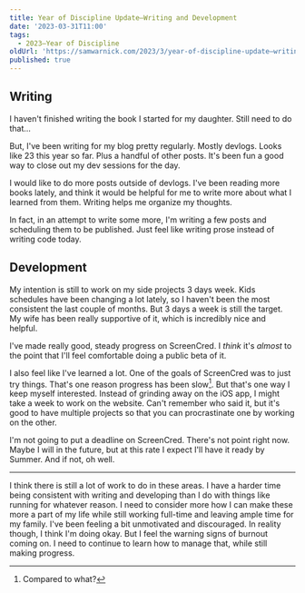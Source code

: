 ```yaml
---
title: Year of Discipline Update—Writing and Development
date: '2023-03-31T11:00'
tags:
  - 2023—Year of Discipline
oldUrl: 'https://samwarnick.com/2023/3/year-of-discipline-update—writing-and-development'
published: true
---
```


## Writing

I haven't finished writing the book I started for my daughter. Still need to do that...

But, I've been writing for my blog pretty regularly. Mostly devlogs. Looks like 23 this year so far. Plus a handful of other posts. It's been fun a good way to close out my dev sessions for the day.

I would like to do more posts outside of devlogs. I've been reading more books lately, and think it would be helpful for me to write more about what I learned from them. Writing helps me organize my thoughts.

In fact, in an attempt to write some more, I'm writing a few posts and scheduling them to be published. Just feel like writing prose instead of writing code today.

## Development

My intention is still to work on my side projects 3 days week. Kids schedules have been changing a lot lately, so I haven't been the most consistent the last couple of months. But 3 days a week is still the target. My wife has been really supportive of it, which is incredibly nice and helpful.

I've made really good, steady progress on ScreenCred. I _think_ it's _almost_ to the point that I'll feel comfortable doing a public beta of it.

I also feel like I've learned a lot. One of the goals of ScreenCred was to just try things. That's one reason progress has been slow[^1]. But that's one way I keep myself interested. Instead of grinding away on the iOS app, I might take a week to work on the website. Can't remember who said it, but it's good to have multiple projects so that you can procrastinate one by working on the other.

I'm not going to put a deadline on ScreenCred. There's not point right now. Maybe I will in the future, but at this rate I expect I'll have it ready by Summer. And if not, oh well.

---

I think there is still a lot of work to do in these areas. I have a harder time being consistent with writing and developing than I do with things like running for whatever reason. I need to consider more how I can make these more a part of my life while still working full-time and leaving ample time for my family. I've been feeling a bit unmotivated and discouraged. In reality though, I think I'm doing okay. But I feel the warning signs of burnout coming on. I need to continue to learn how to manage that, while still making progress.

[^1]: Compared to what?
